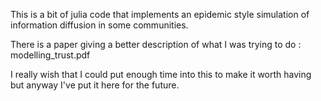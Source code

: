 This is a bit of julia code that implements an epidemic style simulation of information diffusion in some communities. 

There is a paper giving a better description of what I was trying to do : modelling_trust.pdf 

I really wish that I could put enough time into this to make it worth having but anyway I've put it here for the future. 
